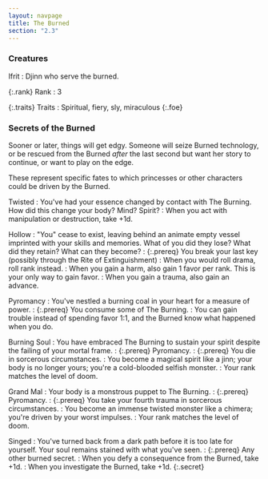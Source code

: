 ```yaml
---
layout: navpage
title: The Burned
section: "2.3"
---
```


### Creatures

Ifrit
: Djinn who serve the burned.

  {:.rank} Rank
  : 3

  {:.traits} Traits
  : Spiritual, fiery, sly, miraculous
{:.foe}



### Secrets of the Burned

Sooner or later, things will get edgy.
Someone will seize Burned technology,
or be rescued from the Burned _after_ the last second but want her story to continue,
or want to play on the edge.

These represent specific fates to which princesses or other characters could be driven by the Burned.

Twisted
: You've had your essence changed by contact with The Burning. How did this change your body? Mind? Spirit?
  : When you act with manipulation or destruction, take +1d.

Hollow
: "You" cease to exist, leaving behind an animate empty vessel imprinted with your skills and memories.
  What of you did they lose? What did they retain? What can they become?
  : {:.prereq} You break your last key (possibly through the Rite of Extinguishment)
  : When you would roll drama, roll rank instead.
  : When you gain a harm, also gain 1 favor per rank. This is your only way to gain favor.
  : When you gain a trauma, also gain an advance.

Pyromancy
: You've nestled a burning coal in your heart for a measure of power.
  : {:.prereq} You consume some of The Burning.
  : You can gain trouble instead of spending favor 1:1, and the Burned know what happened when you do.

Burning Soul
: You have embraced The Burning to sustain your spirit despite the failing of your mortal frame.
  : {:.prereq} Pyromancy.
  : {:.prereq} You die in sorcerous circumstances.
  : You become a magical spirit like a jinn; your body is no longer yours; you're a cold-blooded selfish monster.
  : Your rank matches the level of doom.

Grand Mal
: Your body is a monstrous puppet to The Burning.
  : {:.prereq} Pyromancy.
  : {:.prereq} You take your fourth trauma in sorcerous circumstances.
  : You become an immense twisted monster like a chimera; you're driven by your worst impulses.
  : Your rank matches the level of doom.

Singed
: You've turned back from a dark path before it is too late for yourself.
  Your soul remains stained with what you've seen.
  : {:.prereq} Any other burned secret.
  : When you defy a consequence from the Burned, take +1d.
  : When you investigate the Burned, take +1d.
{:.secret}